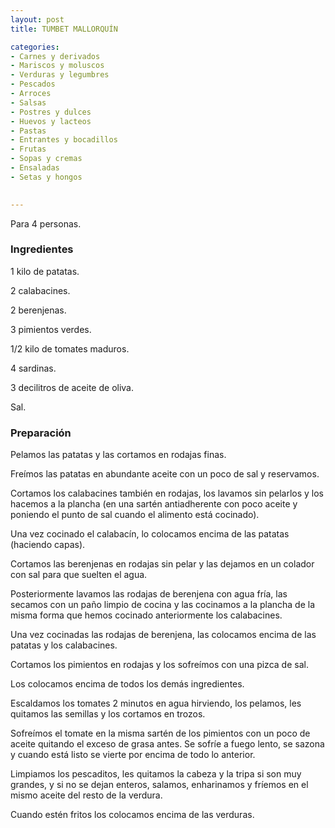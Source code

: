 ```yaml
---
layout: post
title: TUMBET MALLORQUÍN

categories:
- Carnes y derivados
- Mariscos y moluscos
- Verduras y legumbres
- Pescados
- Arroces
- Salsas
- Postres y dulces
- Huevos y lacteos
- Pastas
- Entrantes y bocadillos
- Frutas
- Sopas y cremas
- Ensaladas
- Setas y hongos
 

---
```

Para 4 personas.

<h3>Ingredientes</h3>

1 kilo de patatas.

2 calabacines.

2 berenjenas.

3 pimientos verdes.

1/2 kilo de tomates maduros.

4 sardinas.

3 decilitros de aceite de oliva.

Sal.

<h3>Preparación</h3>

Pelamos las patatas y las cortamos en rodajas finas.

Freímos las patatas en abundante aceite con un poco de sal y reservamos.

Cortamos los calabacines también en rodajas, los lavamos sin pelarlos y los hacemos a la plancha (en una sartén antiadherente con poco aceite y poniendo el punto de sal cuando el alimento está cocinado).

Una vez cocinado el calabacín, lo colocamos encima de las patatas (haciendo capas).

Cortamos las berenjenas en rodajas sin pelar y las dejamos en un colador con sal para que suelten el agua.

Posteriormente lavamos las rodajas de berenjena con agua fría, las secamos con un paño limpio de cocina y las cocinamos a la plancha de la misma forma que hemos cocinado anteriormente los calabacines.

Una vez cocinadas las rodajas de berenjena, las colocamos encima de las patatas y los calabacines.

Cortamos los pimientos en rodajas y los sofreímos con una pizca de sal.

Los colocamos encima de todos los demás ingredientes.

Escaldamos los tomates 2 minutos en agua hirviendo, los pelamos, les quitamos las semillas y los cortamos en trozos.

Sofreímos el tomate en la misma sartén de los pimientos con un poco de aceite quitando el exceso de grasa antes. Se sofríe a fuego lento, se sazona y cuando está listo se vierte por encima de todo lo anterior.

Limpiamos los pescaditos, les quitamos la cabeza y la tripa si son muy grandes, y si no se dejan enteros, salamos, enharinamos y fríemos en el mismo aceite del resto de la verdura.

Cuando estén fritos los colocamos encima de las verduras.

